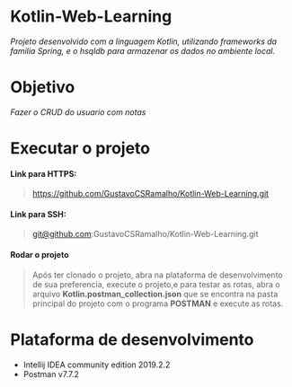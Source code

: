 # Kotlin-Web-Learning 
*Projeto desenvolvido com a linguagem Kotlin, utilizando frameworks da familia Spring, e o hsqldb para armazenar os dados no ambiente local.*
# Objetivo
*Fazer o CRUD do usuario com notas*
# Executar o projeto 
#### Link para HTTPS: 
>https://github.com/GustavoCSRamalho/Kotlin-Web-Learning.git
#### Link para SSH:
> git@github.com:GustavoCSRamalho/Kotlin-Web-Learning.git
#### Rodar o projeto
> Após ter clonado o projeto, abra na plataforma de desenvolvimento de sua preferencia, execute o projeto,e para testar as rotas,
abra o arquivo **Kotlin.postman_collection.json** que se encontra na pasta principal do projeto com o programa **POSTMAN** e execute as rotas.
# Plataforma de desenvolvimento
- Intellij IDEA community edition 2019.2.2
- Postman v7.7.2